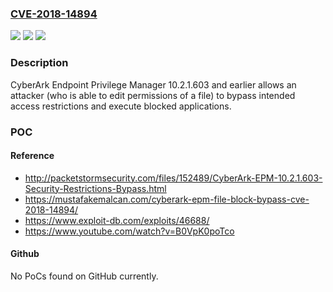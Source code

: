 ### [CVE-2018-14894](https://cve.mitre.org/cgi-bin/cvename.cgi?name=CVE-2018-14894)
![](https://img.shields.io/static/v1?label=Product&message=n%2Fa&color=blue)
![](https://img.shields.io/static/v1?label=Version&message=n%2Fa&color=blue)
![](https://img.shields.io/static/v1?label=Vulnerability&message=n%2Fa&color=brighgreen)

### Description

CyberArk Endpoint Privilege Manager 10.2.1.603 and earlier allows an attacker (who is able to edit permissions of a file) to bypass intended access restrictions and execute blocked applications.

### POC

#### Reference
- http://packetstormsecurity.com/files/152489/CyberArk-EPM-10.2.1.603-Security-Restrictions-Bypass.html
- https://mustafakemalcan.com/cyberark-epm-file-block-bypass-cve-2018-14894/
- https://www.exploit-db.com/exploits/46688/
- https://www.youtube.com/watch?v=B0VpK0poTco

#### Github
No PoCs found on GitHub currently.

